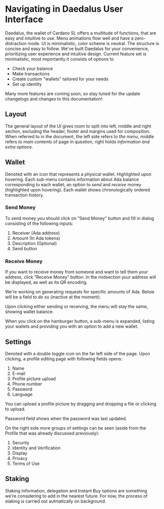# Navigating in Daedalus User Interface

[//]: # (<2017-01-13>)

Daedalus, the wallet of Cardano SL offers a multitude of functions, that
are easy and intuitive to use. Menu animations flow well and have a
zero-distraction mode. UI is minimalistic, color scheme is neutral. The
structure is concise and easy to follow. We've built Daedalus for your
convenience, prioritizing user experience and intuitive design. Current
feature set is minimalistic, most importantly it consists of options to

 + Check your balance
 + Make transactions
 + Create custom "wallets" tailored for your needs
 + Set up identity

Many more features are coming soon, so stay tuned for the update
changelogs and changes to this documentation!

## Layout

The general layout of the UI gives room to split into left, middle and
right section, excluding the header, footer and margins used for
composition. When referred to in the document, the left side refers to
_the menu_, middle refers to _main contents_ of page in question, right
holds _information and extra options_.

## Wallet

Denoted with an icon that represents a physical wallet.  Highlighted
upon hovering. Each sub-menu contains information about Ada balance
corresponding to each wallet; an option to _send_ and _receive_ money
(highlighted upon hovering). Each wallet shows chronologically ordered
transaction history.

### Send Money

To send money you should click on “Send Money” button and fill in dialog
consisting of the following inputs:

 1. Receiver (Ada address)
 2. Amount (In Ada tokens)
 3. Description (Optional)
 4. Send button

### Receive Money

If you want to receive money from someone and want to tell them your
address, click “Receive Money” button. In the midsection your address
will be displayed, as well as its QR encoding.

We're working on generating requests for specific amounts of Ada.
Below will be a field to do so (inactive at the moment).

Upon clicking either sending or receiving, the menu will stay the same,
showing wallet balance.

When you click on the hamburger button, a sub-menu is expanded, listing
your wallets and providing you with an option to add a new wallet.

## Settings

Denoted with a double toggle icon on the far left side of the page.
Upon clicking, a profile editing page with following fields
opens:

 1. Name
 2. E-mail
 3. Profile picture upload
 4. Phone number
 5. Password
 6. Language
 
You can upload a profile picture by
dragging and dropping a file or clicking to upload. 

Password field shows when the password was last updated.

On the right side more groups of settings can be seen (aside from the
Profile that was already discussed previously):

 1. Security
 2. Identity and Verification
 3. Display
 4. Privacy
 5. Terms of Use

## Staking

Staking information, delegation and Instant Buy options are something
we're considering to add in the nearest future. For now, the process of
staking is carried out autmatically on background.

